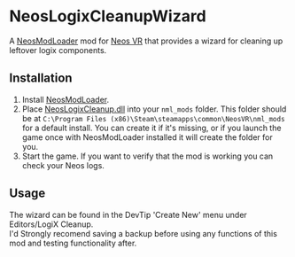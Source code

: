 # NeosLogixCleanupWizard

A [NeosModLoader](https://github.com/zkxs/NeosModLoader) mod for [Neos VR](https://neos.com/) that provides a wizard for cleaning up leftover logix components.

## Installation
1. Install [NeosModLoader](https://github.com/zkxs/NeosModLoader).
2. Place [NeosLogixCleanup.dll](https://github.com/XDelta/NeosLogixCleanupWizard/releases/latest/download/NeosLogixCleanupWizard.dll) into your `nml_mods` folder. This folder should be at `C:\Program Files (x86)\Steam\steamapps\common\NeosVR\nml_mods` for a default install. You can create it if it's missing, or if you launch the game once with NeosModLoader installed it will create the folder for you.
3. Start the game. If you want to verify that the mod is working you can check your Neos logs.

## Usage
The wizard can be found in the DevTip 'Create New' menu under Editors/LogiX Cleanup. <br>
I'd Strongly recomend saving a backup before using any functions of this mod and testing functionality after.